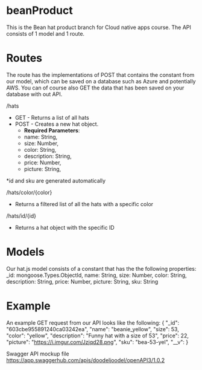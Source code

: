 # beanProduct

This is the Bean hat product branch for Cloud native apps course.
The API consists of 1 model and 1 route.

# Routes

The route has the implementations of POST that contains the constant from our model, which can be saved on a database such as Azure and potentially AWS.
You can of course also GET the data that has been saved on your database with out API.
   
/hats
* GET - Returns a list of all hats
* POST - Creates a new hat object. 
    * **Required Parameters**: 
    * name: String,
    * size: Number,
    * color: String,
    * description: String,
    * price: Number,
    * picture: String,

*id and sku are generated automatically


/hats/color/{color}
* Returns a filtered list of all the hats with a specific color

/hats/id/{id}
* Returns a hat object with the specific ID


# Models
Our hat.js model consists of a constant that has the the following properties:
    _id: mongoose.Types.ObjectId,
    name: String,
    size: Number,
    color: String,
    description: String,
    price: Number,
    picture: String,
    sku: String
    
# Example
An example GET request from our API looks like the following:
{
        "_id": "603cbe955891240ca03242ea",
        "name": "beanie_yellow",
        "size": 53,
        "color": "yellow",
        "description": "Funny hat with a size of 53",
        "price": 22,
        "picture": "https://i.imgur.com/Jzjqd28.png",
        "sku": "bea-53-yel",
        "__v": 
}

Swagger API mockup file https://app.swaggerhub.com/apis/doodeljoodel/openAPI3/1.0.2
